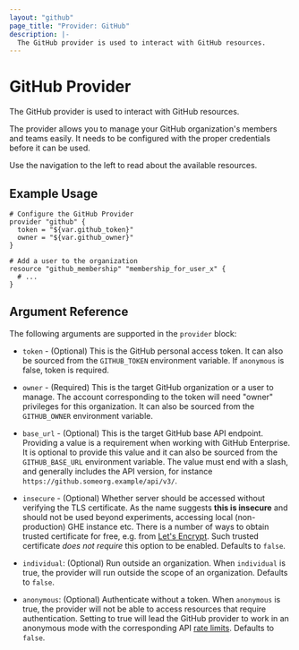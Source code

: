 ```yaml
---
layout: "github"
page_title: "Provider: GitHub"
description: |-
  The GitHub provider is used to interact with GitHub resources.
---
```


# GitHub Provider

The GitHub provider is used to interact with GitHub resources.

The provider allows you to manage your GitHub organization's members and teams easily.
It needs to be configured with the proper credentials before it can be used.

Use the navigation to the left to read about the available resources.

## Example Usage

```hcl
# Configure the GitHub Provider
provider "github" {
  token = "${var.github_token}"
  owner = "${var.github_owner}"
}

# Add a user to the organization
resource "github_membership" "membership_for_user_x" {
  # ...
}
```

## Argument Reference

The following arguments are supported in the `provider` block:

* `token` - (Optional) This is the GitHub personal access token. It can also be
  sourced from the `GITHUB_TOKEN` environment variable. If `anonymous` is false,
  token is required.

* `owner` - (Required) This is the target GitHub organization or a user to manage.
  The account corresponding to the token will need "owner" privileges for this
  organization. It can also be sourced from the `GITHUB_OWNER`
  environment variable.

* `base_url` - (Optional) This is the target GitHub base API endpoint. Providing a value is a
  requirement when working with GitHub Enterprise.  It is optional to provide this value and
  it can also be sourced from the `GITHUB_BASE_URL` environment variable.  The value must end with a slash,
  and generally includes the API version, for instance `https://github.someorg.example/api/v3/`.

* `insecure` - (Optional) Whether server should be accessed without verifying the TLS certificate.
  As the name suggests **this is insecure** and should not be used beyond experiments,
  accessing local (non-production) GHE instance etc.
  There is a number of ways to obtain trusted certificate for free, e.g. from [Let's Encrypt](https://letsencrypt.org/).
  Such trusted certificate *does not require* this option to be enabled.
  Defaults to `false`.

* `individual`: (Optional) Run outside an organization.  When `individual` is true, the provider will run outside
  the scope of an organization. Defaults to `false`.

* `anonymous`: (Optional) Authenticate without a token.  When `anonymous` is true, the provider will not be able to
  access resources that require authentication. Setting to true will lead the GitHub provider to work in an anonymous
  mode with the corresponding API [rate limits](https://developer.github.com/v3/#rate-limiting).  Defaults to `false`.
